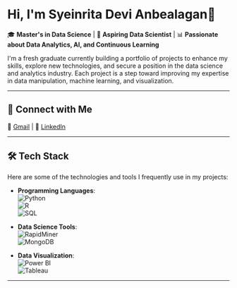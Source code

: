 # Hi, I'm Syeinrita Devi Anbealagan👋

🎓 **Master's in Data Science** | 💼 **Aspiring Data Scientist** | 📊 **Passionate about Data Analytics, AI, and Continuous Learning**

I'm a fresh graduate currently building a portfolio of projects to enhance my skills, explore new technologies, and secure a position in the data science and analytics industry. Each project is a step toward improving my expertise in data manipulation, machine learning, and visualization.

---

## 🔗 Connect with Me
📧 [Gmail](mailto:syeinritadevi@gmail.com) | 🔗 [LinkedIn](https://www.linkedin.com/in/a-syeinrita-devi/)

---

## 🛠️ Tech Stack
Here are some of the technologies and tools I frequently use in my projects:

- **Programming Languages**:  
  ![Python](https://img.shields.io/badge/Python-3776AB?style=for-the-badge&logo=python&logoColor=white)  
  ![R](https://img.shields.io/badge/R-276DC3?style=for-the-badge&logo=r&logoColor=white)  
  ![SQL](https://img.shields.io/badge/SQL-336791?style=for-the-badge&logo=postgresql&logoColor=white)  

- **Data Science Tools**:  
  ![RapidMiner](https://img.shields.io/badge/RapidMiner-FF8C00?style=for-the-badge&logo=rapidminer&logoColor=white)  
  ![MongoDB](https://img.shields.io/badge/MongoDB-47A248?style=for-the-badge&logo=mongodb&logoColor=white)

- **Data Visualization**:  
  ![Power BI](https://img.shields.io/badge/Power%20BI-F2C811?style=for-the-badge&logo=powerbi&logoColor=white)  
  ![Tableau](https://img.shields.io/badge/Tableau-E97627?style=for-the-badge&logo=tableau&logoColor=white)

---



